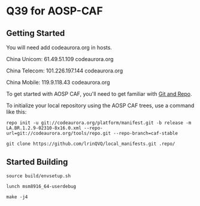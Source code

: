 Q39 for AOSP-CAF
===========

Getting Started
---------------

You will need add codeaurora.org in hosts.

China Unicom: 61.49.51.109	codeaurora.org

China Telecom: 101.226.197.144	codeaurora.org

China Mobile: 119.9.118.43	codeaurora.org

To get started with AOSP CAF, you'll need to get
familiar with [Git and Repo](http://source.android.com/source/using-repo.html).

To initialize your local repository using the AOSP CAF trees, use a command like this:

	repo init -u git://codeaurora.org/platform/manifest.git -b release -m LA.BR.1.2.9-02310-8x16.0.xml --repo-url=git://codeaurora.org/tools/repo.git --repo-branch=caf-stable

	git clone https://github.com/lrinQVQ/local_manifests.git .repo/

Started Building
---------------

	source build/envsetup.sh

	lunch msm8916_64-userdebug

	make -j4
